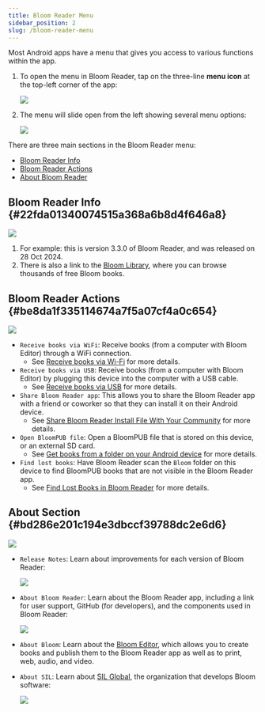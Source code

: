 ```yaml
---
title: Bloom Reader Menu
sidebar_position: 2
slug: /bloom-reader-menu
---
```




Most Android apps have a menu that gives you access to various functions within the app.

1. To open the menu in Bloom Reader, tap on the three-line **menu icon** at the top-left corner of the app:

	![](./bloom-reader-menu.4e63f282-f0a8-4db2-a6ad-71ff8b96dfc3.png)

2. The menu will slide open from the left showing several menu options:

	![](./bloom-reader-menu.64534a01-fecf-4ce5-9fd5-862e60552458.png)


There are three main sections in the Bloom Reader menu:

- [Bloom Reader Info](/bloom-reader-menu#22fda01340074515a368a6b8d4f646a8)
- [Bloom Reader Actions](/bloom-reader-menu#be8da1f335114674a7f5a07cf4a0c654)
- [About Bloom Reader](/bloom-reader-menu#bd286e201c194e3dbccf39788dc2e6d6)

## Bloom Reader Info {#22fda01340074515a368a6b8d4f646a8}


![](./bloom-reader-menu.4835c712-fc1e-4adf-a487-1f17b1a38c16.png)

1. For example: this is version 3.3.0 of Bloom Reader, and was released on 28 Oct 2024.
2. There is also a link to the [Bloom Library](https://bloomlibrary.org/), where you can browse thousands of free Bloom books.

## Bloom Reader A**ctions** {#be8da1f335114674a7f5a07cf4a0c654}


![](./bloom-reader-menu.52f77522-a9df-4177-a473-a8a01fe2e62f.png)

- `Receive books via WiFi`: Receive books (from a computer with Bloom Editor) through a WiFi connection.
	- See [Receive books via Wi-Fi](/get-books-bloom-reader#9fce48475dce400ba9ff71c9870976d7) for more details.
- `Receive books via USB`: Receive books (from a computer with Bloom Editor) by plugging this device into the computer with a USB cable.
	- See [Receive books via USB](/get-books-bloom-reader#06a74e83b8f54577b359ee12885f45eb) for more details.
- `Share Bloom Reader app`: This allows you to share the Bloom Reader app with a friend or coworker so that they can install it on their Android device.
	- See [Share Bloom Reader Install File With Your Community](/install-bloom-reader#8ab53c9a433f4abab815facafd4f20d4) for more details.
- `Open BloomPUB file`: Open a BloomPUB file that is stored on this device, or an external SD card.
	- See [Get books from a folder on your Android device](/get-books-bloom-reader#0c2e2d830dcd4b769af3d29c24ac0e3c) for more details.
- `Find lost books`: Have Bloom Reader scan the `Bloom` folder on this device to find BloomPUB books that are not visible in the Bloom Reader app.
	- See [Find Lost Books in Bloom Reader](/find-lost-books-bloom-reader) for more details.

## **About** Section {#bd286e201c194e3dbccf39788dc2e6d6}


![](./bloom-reader-menu.185384a5-3856-4119-ba6d-5059cdb8c2ad.png)

- `Release Notes`: Learn about improvements for each version of Bloom Reader:

	![](./bloom-reader-menu.ba5a07e4-c628-4ccd-97d9-6e5800f4fc1c.png)

- `About Bloom Reader`: Learn about the Bloom Reader app, including a link for user support, GitHub (for developers), and the components used in Bloom Reader:

	![](./bloom-reader-menu.e1b79861-70ed-47cb-bffa-01fb76ef9cc5.png)

- `About Bloom`: Learn about the [Bloom Editor](/bloom-platform#070f565a9a73475790b49a7ccd258ace), which allows you to create books and publish them to the Bloom Reader app as well as to print, web, audio, and video.
- `About SIL`: Learn about [SIL Global](https://www.sil.org/), the organization that develops Bloom software:

	![](./bloom-reader-menu.beaecba5-391d-476d-8789-cc1a47b19316.png)

